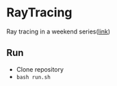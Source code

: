 # RayTracing
Ray tracing in a weekend series([link](https://raytracing.github.io/))

## Run
- Clone repository
- ```bash run.sh```